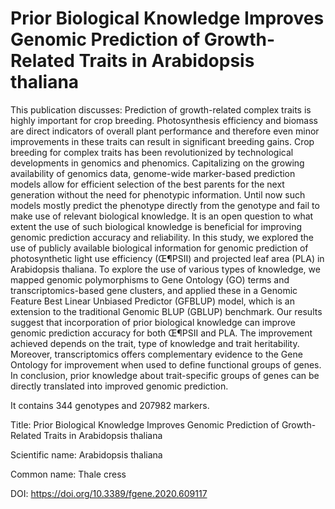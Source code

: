 # Prior Biological Knowledge Improves Genomic Prediction of Growth-Related Traits in Arabidopsis thaliana

This publication discusses: Prediction of growth-related complex traits is highly important for crop breeding. Photosynthesis efficiency and biomass are direct indicators of overall plant performance and therefore even minor improvements in these traits can result in significant breeding gains. Crop breeding for complex traits has been revolutionized by technological developments in genomics and phenomics. Capitalizing on the growing availability of genomics data, genome-wide marker-based prediction models allow for efficient selection of the best parents for the next generation without the need for phenotypic information. Until now such models mostly predict the phenotype directly from the genotype and fail to make use of relevant biological knowledge. It is an open question to what extent the use of such biological knowledge is beneficial for improving genomic prediction accuracy and reliability. In this study, we explored the use of publicly available biological information for genomic prediction of photosynthetic light use efficiency (Œ¶PSII) and projected leaf area (PLA) in Arabidopsis thaliana. To explore the use of various types of knowledge, we mapped genomic polymorphisms to Gene Ontology (GO) terms and transcriptomics-based gene clusters, and applied these in a Genomic Feature Best Linear Unbiased Predictor (GFBLUP) model, which is an extension to the traditional Genomic BLUP (GBLUP) benchmark. Our results suggest that incorporation of prior biological knowledge can improve genomic prediction accuracy for both Œ¶PSII and PLA. The improvement achieved depends on the trait, type of knowledge and trait heritability. Moreover, transcriptomics offers complementary evidence to the Gene Ontology for improvement when used to define functional groups of genes. In conclusion, prior knowledge about trait-specific groups of genes can be directly translated into improved genomic prediction.

It contains 344 genotypes and 207982 markers.

Title: Prior Biological Knowledge Improves Genomic Prediction of Growth-Related Traits in Arabidopsis thaliana

Scientific name: Arabidopsis thaliana

Common name: Thale cress

DOI: https://doi.org/10.3389/fgene.2020.609117


